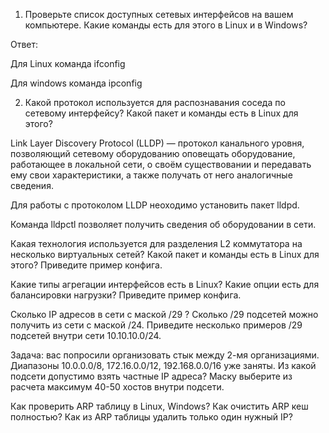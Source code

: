 1) Проверьте список доступных сетевых интерфейсов на вашем компьютере. Какие команды есть для этого в Linux и в Windows?

  Ответ: 
  
  Для Linux команда ifconfig
  
  Для windows команда ipconfig


2) Какой протокол используется для распознавания соседа по сетевому интерфейсу? Какой пакет и команды есть в Linux для этого?

  Link Layer Discovery Protocol (LLDP) — протокол канального уровня, позволяющий сетевому оборудованию оповещать оборудование, работающее в локальной сети, о своём       существовании и передавать ему свои характеристики, а также получать от него аналогичные сведения.
  
  Для работы с протоколом LLDP неоходимо установить пакет lldpd.
  
  Команда lldpctl позволяет получить сведения об оборудовании в сети.

Какая технология используется для разделения L2 коммутатора на несколько виртуальных сетей? Какой пакет и команды есть в Linux для этого? Приведите пример конфига.

Какие типы агрегации интерфейсов есть в Linux? Какие опции есть для балансировки нагрузки? Приведите пример конфига.

Сколько IP адресов в сети с маской /29 ? Сколько /29 подсетей можно получить из сети с маской /24. Приведите несколько примеров /29 подсетей внутри сети 10.10.10.0/24.

Задача: вас попросили организовать стык между 2-мя организациями. Диапазоны 10.0.0.0/8, 172.16.0.0/12, 192.168.0.0/16 уже заняты. Из какой подсети допустимо взять частные IP адреса? Маску выберите из расчета максимум 40-50 хостов внутри подсети.

Как проверить ARP таблицу в Linux, Windows? Как очистить ARP кеш полностью? Как из ARP таблицы удалить только один нужный IP?
